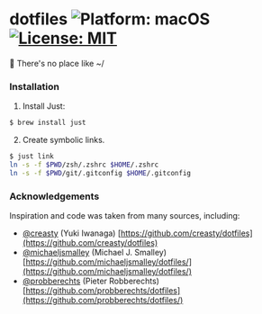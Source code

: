 # dotfiles ![Platform: macOS](https://img.shields.io/badge/Platform-macOS-lightgrey) [![License: MIT](https://img.shields.io/badge/License-MIT-yellow.svg)](./LICENSE.txt)

🏡 There's no place like ~/

### Installation

1. Install Just:

```zsh
$ brew install just
```

2. Create symbolic links.

```zsh
$ just link
ln -s -f $PWD/zsh/.zshrc $HOME/.zshrc
ln -s -f $PWD/git/.gitconfig $HOME/.gitconfig
```

### Acknowledgements

Inspiration and code was taken from many sources, including:

* [@creasty](https://github.com/creasty) (Yuki Iwanaga)
  [https://github.com/creasty/dotfiles](https://github.com/creasty/dotfiles)
* [@michaeljsmalley](https://github.com/michaeljsmalley) (Michael J. Smalley)
  [https://github.com/michaeljsmalley/dotfiles/](https://github.com/michaeljsmalley/dotfiles/)
* [@probberechts](https://github.com/probberechts) (Pieter Robberechts)
  [https://github.com/probberechts/dotfiles](https://github.com/probberechts/dotfiles/)
